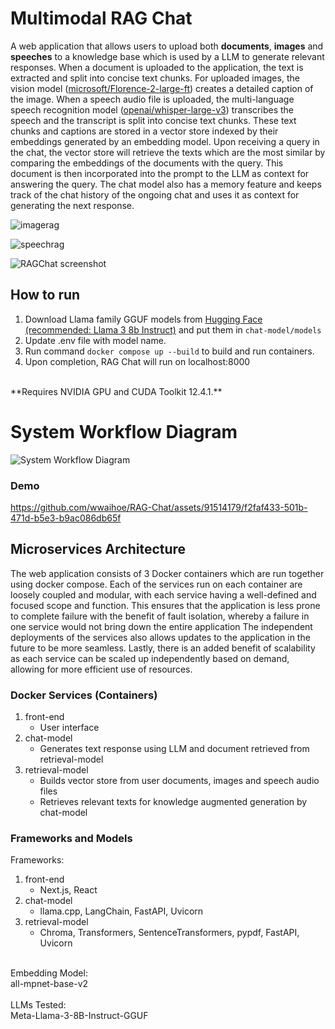 # Multimodal RAG Chat
A web application that allows users to upload both **documents**, **images** and **speeches** to a knowledge base which is used by a LLM to generate relevant responses. When a document is uploaded to the application, the text is extracted and split into concise text chunks. For uploaded images, the vision model ([microsoft/Florence-2-large-ft](https://huggingface.co/microsoft/Florence-2-large-ft)) creates a detailed caption of the image. When a speech audio file is uploaded, the multi-language speech recognition model ([openai/whisper-large-v3](https://huggingface.co/openai/whisper-large-v3)) transcribes the speech and the transcript is split into concise text chunks. These text chunks and captions are stored in a vector store indexed by their embeddings generated by an embedding model. Upon receiving a query in the chat, the vector store will retrieve the texts which are the most similar by comparing the embeddings of the documents with the query. This document is then incorporated into the prompt to the LLM as context for answering the query.
The chat model also has a memory feature and keeps track of the chat history of the ongoing chat and uses it as context for generating the next response.

![imagerag](https://github.com/wwaihoe/RAG-Chat/assets/91514179/c870c682-96bb-43d0-a5d7-26e00cfcd50e)

![speechrag](https://github.com/wwaihoe/multimodal-RAG-Chat/assets/91514179/0d7a95e9-e105-4b01-ba91-c02cdf0de201)

![RAGChat screenshot](https://github.com/wwaihoe/RAG-Chat/assets/91514179/06512f90-5a81-4bf4-bd85-652ce3517e98)

## How to run
1. Download Llama family GGUF models from [Hugging Face (recommended: Llama 3 8b Instruct)](https://huggingface.co/bartowski/Meta-Llama-3-8B-Instruct-GGUF) and put them in `chat-model/models`
2. Update .env file with model name.
3. Run command `docker compose up --build` to build and run containers.
4. Upon completion, RAG Chat will run on localhost:8000
<br>
**Requires NVIDIA GPU and CUDA Toolkit 12.4.1.**

# System Workflow Diagram
![System Workflow Diagram](https://github.com/wwaihoe/multimodal-RAG-Chat/assets/91514179/ea5e0c02-eaa8-4f49-b0f1-db1924346d5d)

### Demo
https://github.com/wwaihoe/RAG-Chat/assets/91514179/f2faf433-501b-471d-b5e3-b9ac086db65f

## Microservices Architecture
The web application consists of 3 Docker containers which are run together using docker compose. Each of the services run on each container are loosely coupled and modular, with each service having a well-defined and focused scope and function. This ensures that the application is less prone to complete failure with the benefit of fault isolation, whereby a failure in one service would not bring down the entire application The independent deployments of the services also allows updates to the application in the future to be more seamless. Lastly, there is an added benefit of scalability as each service can be scaled up independently based on demand, allowing for more efficient use of resources.

### Docker Services (Containers)
1. front-end
   - User interface
3. chat-model
   - Generates text response using LLM and document retrieved from retrieval-model
3. retrieval-model
   - Builds vector store from user documents, images and speech audio files
   - Retrieves relevant texts for knowledge augmented generation by chat-model

### Frameworks and Models
Frameworks:<br>
1. front-end
   - Next.js, React
3. chat-model
   - llama.cpp, LangChain, FastAPI, Uvicorn
3. retrieval-model
   - Chroma, Transformers, SentenceTransformers, pypdf, FastAPI, Uvicorn
<br>
Embedding Model:<br>
all-mpnet-base-v2
<br>
<br>
LLMs Tested:<br>
Meta-Llama-3-8B-Instruct-GGUF


